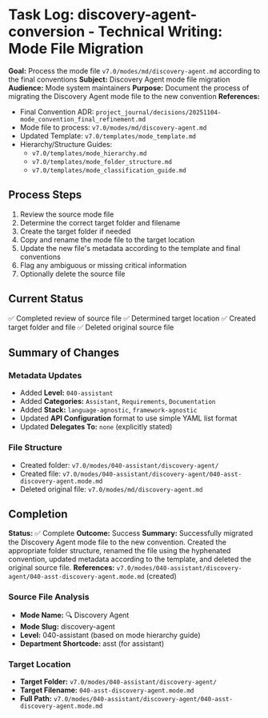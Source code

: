 # Task Log: discovery-agent-conversion - Technical Writing: Mode File Migration

**Goal:** Process the mode file `v7.0/modes/md/discovery-agent.md` according to the final conventions
**Subject:** Discovery Agent mode file migration
**Audience:** Mode system maintainers
**Purpose:** Document the process of migrating the Discovery Agent mode file to the new convention
**References:** 
- Final Convention ADR: `project_journal/decisions/20251104-mode_convention_final_refinement.md`
- Mode file to process: `v7.0/modes/md/discovery-agent.md`
- Updated Template: `v7.0/templates/mode_template.md`
- Hierarchy/Structure Guides: 
  - `v7.0/templates/mode_hierarchy.md`
  - `v7.0/templates/mode_folder_structure.md`
  - `v7.0/templates/mode_classification_guide.md`

## Process Steps

1. Review the source mode file
2. Determine the correct target folder and filename
3. Create the target folder if needed
4. Copy and rename the mode file to the target location
5. Update the new file's metadata according to the template and final conventions
6. Flag any ambiguous or missing critical information
7. Optionally delete the source file

## Current Status
✅ Completed review of source file
✅ Determined target location
✅ Created target folder and file
✅ Deleted original source file

## Summary of Changes

### Metadata Updates
- Added **Level:** `040-assistant`
- Added **Categories:** `Assistant`, `Requirements`, `Documentation`
- Added **Stack:** `language-agnostic`, `framework-agnostic`
- Updated **API Configuration** format to use simple YAML list format
- Updated **Delegates To:** `none` (explicitly stated)

### File Structure
- Created folder: `v7.0/modes/040-assistant/discovery-agent/`
- Created file: `v7.0/modes/040-assistant/discovery-agent/040-asst-discovery-agent.mode.md`
- Deleted original file: `v7.0/modes/md/discovery-agent.md`

## Completion

**Status:** ✅ Complete
**Outcome:** Success
**Summary:** Successfully migrated the Discovery Agent mode file to the new convention. Created the appropriate folder structure, renamed the file using the hyphenated convention, updated metadata according to the template, and deleted the original source file.
**References:** `v7.0/modes/040-assistant/discovery-agent/040-asst-discovery-agent.mode.md` (created)

### Source File Analysis
- **Mode Name:** 🔍 Discovery Agent
- **Mode Slug:** discovery-agent
- **Level:** 040-assistant (based on mode hierarchy guide)
- **Department Shortcode:** asst (for assistant)

### Target Location
- **Target Folder:** `v7.0/modes/040-assistant/discovery-agent/`
- **Target Filename:** `040-asst-discovery-agent.mode.md`
- **Full Path:** `v7.0/modes/040-assistant/discovery-agent/040-asst-discovery-agent.mode.md`